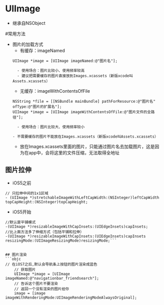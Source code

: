 # UIImage
- 继承自NSObject

#常用方法
- 图片的加载方式
    - 有缓存：imageNamed
    ```objc
    UIImage *image = [UIImage imageNamed:@"图片名"];
    ```
        - 使用场合：图片比较小、使用频率较高
        - 建议把需要缓存的图片直接放到Images.xcassets（新版xcode叫Assets.xcassets）

    - 无缓存：imageWithContentsOfFile
    ```objc
    NSString *file = [[NSBundle mainBundle] pathForResource:@"图片名" ofType:@"图片的扩展名"];
    UIImage *image = [UIImage imageWithContentsOfFile:@"图片文件的全路径"];
    ```
        - 使用场合：图片比较大、使用频率较小
        - 不需要缓存的图片不能放在Images.xcassets（新版xcode叫Assets.xcassets）
    - 放在Images.xcassets里面的图片，只能通过图片名去加载图片，这是因为在app中，会将这里的文件压缩，无法取得全地址


## 图片拉伸
- iOS5之前

```objc
// 只拉伸中间的1x1区域
- (UIImage *)stretchableImageWithLeftCapWidth:(NSInteger)leftCapWidth topCapHeight:(NSInteger)topCapHeight;
```

- iOS5开始

```objc
//默认是平铺模式
-(UIImage *)resizableImageWithCapInsets:(UIEdgeInsets)capInsets;
//比上面方法多了伸缩方式（包括平铺和拉伸）
-(UIImage *)resizableImageWithCapInsets:(UIEdgeInsets)capInsets resizingMode:(UIImageResizingMode)resizingMode;```


## 图片渲染
```objc
// 在iOS7之后,默认会导航条上按钮的图片渲染成蓝色
    // 获取图片
    UIImage *image = [UIImage imageNamed:@"navigationbar_friendsearch"];
    // 告诉这个图片不要渲染
    // 返回一个没有渲染的图片给你
    image = [image imageWithRenderingMode:UIImageRenderingModeAlwaysOriginal];
```


